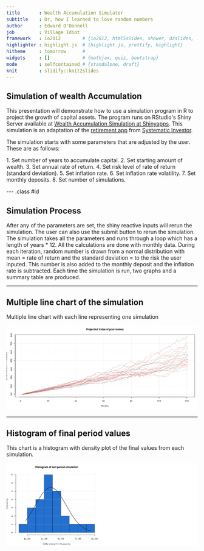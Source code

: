 ```yaml
---
title       : Wealth Accumulation Simulator
subtitle    : Or, how I learned to love random numbers
author      : Edward O'Donnell
job         : Village Idiot
framework   : io2012        # {io2012, html5slides, shower, dzslides, ...}
highlighter : highlight.js  # {highlight.js, prettify, highlight}
hitheme     : tomorrow      # 
widgets     : []            # {mathjax, quiz, bootstrap}
mode        : selfcontained # {standalone, draft}
knit        : slidify::knit2slides
---
```


## Simulation of wealth Accumulation
<p>This presentation will demonstrate how to use a simulation program
in R to project the growth of capital assets. The program runs on RStudio's Shiny Server available at <a href="https://eddyod.shinyapps.io/wealth/">Wealth Accumulation Simulation at Shinyapps</a>. This simulation is an adaptation of the <a href="http://glimmer.rstudio.com/systematicin/retirement.withdrawal/">retirement app</a> from
<a href="http://systematicinvestor.wordpress.com/">Systematic Investor</a>.
</p>
<p>The simulation starts with some parameters that are adjusted by the user. These are as follows:</p>
1. Set number of years to accumulate capital.
2. Set starting amount of wealth.
3. Set annual rate of return.
4. Set risk level of rate of return (standard deviation).
5. Set inflation rate.
6. Set inflation rate volatility.
7. Set monthly deposits.
8. Set number of simulations.

--- .class #id 

## Simulation Process

<p>After any of the parameters are set, the shiny reactive inputs will rerun the simulation. The user can also use the submit button to rerun the simulation. The simulation takes all the parameters and runs through a loop which has a length of years * 12. All the calculations are done with monthly data. During each iteration, random number is drawn from a normal distribution with mean = rate of return and the standard deviation = to the risk the user inputed. This number is also added to the monthly deposit and the inflation rate is subtracted. Each time the simulation is run, two graphs and a summary table are produced.
</p>

---

## Multiple line chart of the simulation

<p>Multiple line chart with each line representing one simulation</p>
<img src="linechart.png"/>

---

## Histogram of final period values
<p>This chart is a histogram with density plot of the final values from each simulation. </p>
<img src="histogram.png"/>




